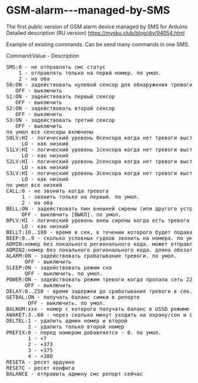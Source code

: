 # GSM-alarm---managed-by-SMS
The first public version of GSM alarm device managed by SMS for Arduino<br>
Detailed description (RU version) https://mysku.club/blog/diy/94054.html

Example of existing commands. Can be send many commands in one SMS.

Command:Value - Description<br>
<pre>SMS:0 - не отправлять смс статус
    1 - отправлять только на первй номер. по умол.
    2 - на оба
S0:ON - задействовать нулевой сенсор для обнаружения тревоги
   OFF - выключить
S1:ON - задействовать первый сенсор
   OFF - выключить
S2:ON - задействовать второй сенсор
   OFF - выключить
S3:ON - задействовать третий сенсор
   OFF - выключить
по умол все сенсоры включены
S0LV:HI - логический уровень 0сенсора когда нет тревоги выставить как высокий
     LO - как низкий
S1LV:HI - логический уровень 1сенсора когда нет тревоги выставить как высокий
     LO - как низкий
S2LV:HI - логический уровень 2сенсора когда нет тревоги выставить как высокий
     LO - как низкий
S3LV:HI - логический уровень 3сенсора когда нет тревоги выставить как высокий
     LO - как низкий
по умол все низкий
CALL:0 - не звонить когда тревога
     1 - звонить только на первый. по умол.
     2 - на оба
BELL:ON - задействовать пин внешней сирены (или другого устройства) [ВКЛ] 
     OFF - выключить [ВЫКЛ]. по умол.
BPLV:HI - логический уровень внеш сирены когда есть тревога выставить как высокий. по умол.
     LO - как низкий
BELLT:10..180 - время в сек, в течении которого будет подаваться заранее выставленный лог уровень на пин внешней сирены. 30 по умол.
BEEP:0..9 - сколько условных гудков звонить на номера. по умол 3
ADMIN:номер без локального регионального кода. может отправлять команды
ADMIN2:номер без локального регионального кода. длина обезательно как в первом.
ALARM:ON - задействовать срабатывание тревоги. по умол.
      OFF - выключить
SLEEP:ON - задействовать режим сна
      OFF - выключить. по умол.
POWER:ON - задействовать режим тревоги когда пропала сеть 220. если питание только от батареи не нужен.
      OFF - выключить
DELAY:0..250 - время задержки до срабатывания тревоги в сек. через сколько будет тревога когда сенсоры уже обнаружили проникновение. 0 по умол т.е. без задержки сразу.
GETBAL:ON - получать баланс симки в репорте
       OFF - выключить. по умол.
BALNUM:ххх - номер с которого получать баланс в USSD режиме например *100#
AWAKET:3..60 - через сколько минут уходить на охрану/сон и сколько минут ждать смс команды от админа. 3 по умол.
DELTEL:1 - удалить админ номер и второй
       2 - удалить только второй номер
PREFIX:0 - перед номером добавляется - 0. по умол.
       1 - +7
       2 - +373
       3 - +375
       4 - +380
RESETA - ресет ардуино
RESETC - ресет конфига
BALANCE - отправить админу смс репорт сейчас</pre>
